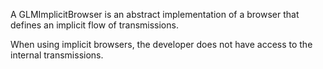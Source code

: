 A GLMImplicitBrowser is an abstract implementation of a browser that defines an implicit flow of transmissions.

When using implicit browsers, the developer does not have access to the internal transmissions.